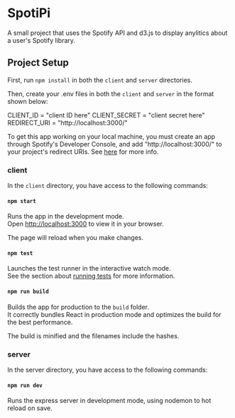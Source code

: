 # SpotiPi
A small project that uses the Spotify API and d3.js to display anylitics about a user's Spotify library.

## Project Setup

First, run `npm install` in both the `client` and `server` directories.

Then, create your .env files in both the `client` and `server` in the format shown below:

CLIENT_ID = "client ID here"
CLIENT_SECRET = "client secret here"
REDIRECT_URI = "http://localhost:3000/"

To get this app working on your local machine, you must create an app through Spotify's Developer Console, and add "http://localhost:3000/" to your project's redirect URIs. See [here](https://spotify.dev/documentation/web-api/quick-start/) for more info.

### client

In the `client` directory, you have access to the following commands:

#### `npm start`

Runs the app in the development mode.\
Open [http://localhost:3000](http://localhost:3000) to view it in your browser.

The page will reload when you make changes.

#### `npm test`

Launches the test runner in the interactive watch mode.\
See the section about [running tests](https://facebook.github.io/create-react-app/docs/running-tests) for more information.

#### `npm run build`

Builds the app for production to the `build` folder.\
It correctly bundles React in production mode and optimizes the build for the best performance.

The build is minified and the filenames include the hashes.

### server

In the server directory, you have access to the following commands:

#### `npm run dev`

Runs the express server in development mode, using nodemon to hot reload on save.